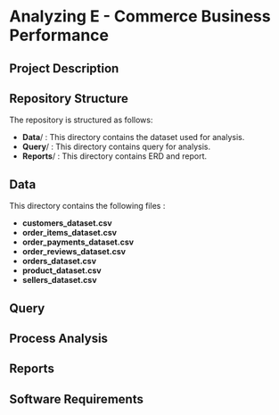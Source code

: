 <p align="center">
  <h1> Analyzing E - Commerce Business Performance </h1>
</p>

## Project Description
<p align="justify">
  
</p>

## Repository Structure
<p align="justify">
The repository is structured as follows:

  * **Data**/    : This directory contains the dataset used for analysis.
  * **Query**/   : This directory contains query for analysis.
  * **Reports**/ : This directory contains ERD and report.

</p>

## Data
<p align="justify">
This directory contains the following files :

  * **customers_dataset.csv**
  * **order_items_dataset.csv**
  * **order_payments_dataset.csv**
  * **order_reviews_dataset.csv**
  * **orders_dataset.csv**
  * **product_dataset.csv**
  * **sellers_dataset.csv**
</p>

## Query
<p align="justify">
  
</p>

## Process Analysis
<p align="justify">
  
</p>

## Reports
<p align="justify">
  
</p>

## Software Requirements
<p align="justify">
  
</p>
